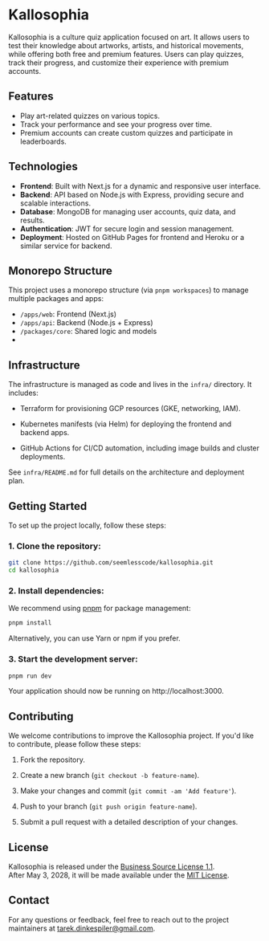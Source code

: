 # Kallosophia

Kallosophia is a culture quiz application focused on art. It allows users to test their knowledge about artworks, artists, and historical movements, while offering both free and premium features. Users can play quizzes, track their progress, and customize their experience with premium accounts.

## Features

- Play art-related quizzes on various topics.
- Track your performance and see your progress over time.
- Premium accounts can create custom quizzes and participate in leaderboards.

## Technologies

- **Frontend**: Built with Next.js for a dynamic and responsive user interface.
- **Backend**: API based on Node.js with Express, providing secure and scalable interactions.
- **Database**: MongoDB for managing user accounts, quiz data, and results.
- **Authentication**: JWT for secure login and session management.
- **Deployment**: Hosted on GitHub Pages for frontend and Heroku or a similar service for backend.

## Monorepo Structure

This project uses a monorepo structure (via `pnpm workspaces`) to manage multiple packages and apps:

- `/apps/web`: Frontend (Next.js)
- `/apps/api`: Backend (Node.js + Express)
- `/packages/core`: Shared logic and models
-

## Infrastructure

The infrastructure is managed as code and lives in the `infra/` directory. It includes:

- Terraform for provisioning GCP resources (GKE, networking, IAM).

- Kubernetes manifests (via Helm) for deploying the frontend and backend apps.

- GitHub Actions for CI/CD automation, including image builds and cluster deployments.

See `infra/README.md` for full details on the architecture and deployment plan.

## Getting Started

To set up the project locally, follow these steps:

### 1. Clone the repository:

```bash
git clone https://github.com/seemlesscode/kallosophia.git
cd kallosophia
```

### 2. Install dependencies:

We recommend using [pnpm](https://pnpm.io/) for package management:

```bash
pnpm install
```

Alternatively, you can use Yarn or npm if you prefer.

### 3. Start the development server:

```bash
pnpm run dev
```

Your application should now be running on http://localhost:3000.

## Contributing

We welcome contributions to improve the Kallosophia project. If you'd like to contribute, please follow these steps:

1. Fork the repository.

2. Create a new branch (`git checkout -b feature-name`).

3. Make your changes and commit (`git commit -am 'Add feature'`).

4. Push to your branch (`git push origin feature-name`).

5. Submit a pull request with a detailed description of your changes.

## License

Kallosophia is released under the [Business Source License 1.1](./LICENSE).  
After May 3, 2028, it will be made available under the [MIT License](./LICENSE-MIT).

## Contact

For any questions or feedback, feel free to reach out to the project maintainers at tarek.dinkespiler@gmail.com.
